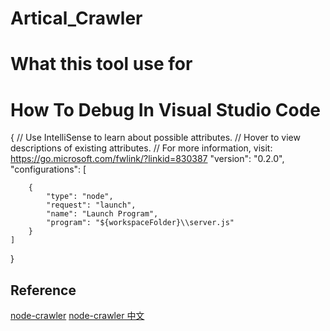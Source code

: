 # Artical_Crawler

# What this tool use for


# How To Debug In Visual Studio Code

{
    // Use IntelliSense to learn about possible attributes.
    // Hover to view descriptions of existing attributes.
    // For more information, visit: https://go.microsoft.com/fwlink/?linkid=830387
    "version": "0.2.0",
    "configurations": [

        {
            "type": "node",
            "request": "launch",
            "name": "Launch Program",
            "program": "${workspaceFolder}\\server.js"
        }
    ]
}

## Reference
[node-crawler](https://github.com/bda-research/node-crawler)
[node-crawler 中文](https://node-crawler.readthedocs.io/zh_CN/latest/)